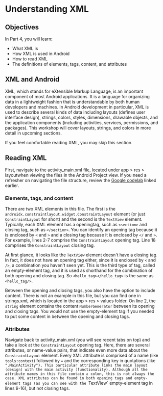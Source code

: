 # Understanding XML

## Objectives
In Part 4, you will learn:
- What XML is
- How XML is used in Android
- How to read XML
- The definitions of elements, tags, content, and attributes

## XML and Android
XML, which stands for eXtensible Markup Language, is an important component of most Android applications. It is a language for organizing data in a lightweight fashion that is understandable by both human developers and machines. In Android development in particular, XML is used to describe several kinds of data including layouts (defines user interface design), strings, colors, styles, dimensions, drawable objects, and the application components (including activities, services, permissions, and packages). This workshop will cover layouts, strings, and colors in more detail in upcoming sections.

If you feel comfortable reading XML, you may skip this section.

## Reading XML
First, navigate to the activity\_main.xml file, located under app > res > layoutwhen viewing the files in the Android Project view. If you need a refresher on navigating the file structure, review the [Google codelab](https://codelabs.developers.google.com/codelabs/build-your-first-android-app/index.html?index=..%2F..index#2) linked earlier.

### Elements, tags, and content
There are two XML elements in this file. The first is the `androidx.constraintlayout.widget.ConstraintLayout` element (or just `ConstraintLayout` for short) and the second is the `TextView` element. Typically, each XML element has a openingtag, such as `<section>` and closing tag, such as `</section>`. You can identify an opening tag because it is enclosed by `<` and `>` and a closing tag because it is enclosed by `</` and `>`. For example, lines 2-7 comprise the `ConstraintLayout` opening tag. Line 18 comprises the `ConstraintLayout` closing tag.

At first glance, it looks like the `TextView` element doesn't have a closing tag. In fact, it does not have an opening tag either, since it is enclosed by `<` and `/>`, a combination you haven't seen yet. This is the third type of tag, called an empty-element tag, and it is used as shorthand for the combination of both opening and closing tag. So `<hello_tag></hello_tag>` is the same as `<hello_tag/>`. 

Between the opening and closing tags, you also have the option to include content. There is not an example in this file, but you can find one in strings.xml, which is located in the app > res > values folder. On line 2, the `string` element contains the content `NumberGenerator` between its opening and closing tags. You would not use the empty-element tag if you needed to put some content in between the opening and closing tags.

### Attributes
Navigate back to activity\_main.xml (you will see recent tabs on top) and take a look at the `ConstraintLayout` opening tag. Here, there are several attributes, or name-value pairs, that indicate even more data about the `ConstraintLayout` element. Every XML attribute is comprised of a name (like `tools:context`) followed by `=` and the corresponding key in quotations (like `".MainActivity"). This particular attribute links the main layout (design) with the main activity (functionality). Although all the attribute names in this file contain a colon, this is not always the case. XML attributes can be found in both opening tags and empty-element tags (as you can see with the `TextView` empty-element tag in lines 9-16), but not closing tags. 

